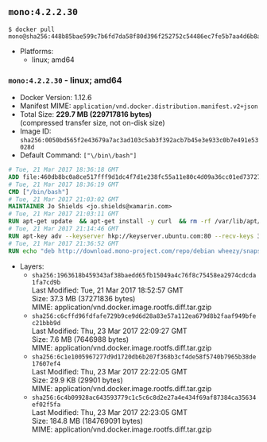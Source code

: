 ## `mono:4.2.2.30`

```console
$ docker pull mono@sha256:448b85bae599c7b6fd7da58f80d396f252752c54486ec7fe5b7aa4d6b8a9f629
```

-	Platforms:
	-	linux; amd64

### `mono:4.2.2.30` - linux; amd64

-	Docker Version: 1.12.6
-	Manifest MIME: `application/vnd.docker.distribution.manifest.v2+json`
-	Total Size: **229.7 MB (229717816 bytes)**  
	(compressed transfer size, not on-disk size)
-	Image ID: `sha256:0050bd565f2e43679a7ac3ad103c5ab3f392acb7b45e3e933c0b7e491e53028d`
-	Default Command: `["\/bin\/bash"]`

```dockerfile
# Tue, 21 Mar 2017 18:36:18 GMT
ADD file:460db8bc0a8ce517fff9d1dc4f7d1e238fc55a11e80c4d09a36cc01ed7372733 in / 
# Tue, 21 Mar 2017 18:36:19 GMT
CMD ["/bin/bash"]
# Tue, 21 Mar 2017 21:03:02 GMT
MAINTAINER Jo Shields <jo.shields@xamarin.com>
# Tue, 21 Mar 2017 21:03:11 GMT
RUN apt-get update 	&& apt-get install -y curl 	&& rm -rf /var/lib/apt/lists/*
# Tue, 21 Mar 2017 21:14:46 GMT
RUN apt-key adv --keyserver hkp://keyserver.ubuntu.com:80 --recv-keys 3FA7E0328081BFF6A14DA29AA6A19B38D3D831EF
# Tue, 21 Mar 2017 21:36:52 GMT
RUN echo "deb http://download.mono-project.com/repo/debian wheezy/snapshots/4.2.2.30 main" > /etc/apt/sources.list.d/mono-xamarin.list 	&& apt-get update 	&& apt-get install -y mono-devel ca-certificates-mono fsharp mono-vbnc nuget 	&& rm -rf /var/lib/apt/lists/*
```

-	Layers:
	-	`sha256:1963618b459343af38baedd65fb15049a4c76f8c75458ea2974cdcda1fa7cd9b`  
		Last Modified: Tue, 21 Mar 2017 18:52:57 GMT  
		Size: 37.3 MB (37271836 bytes)  
		MIME: application/vnd.docker.image.rootfs.diff.tar.gzip
	-	`sha256:c6cffd96fdfafe729b9ce9d6d28a83e57a112ea679d8b2faaf949bfec21bbb9d`  
		Last Modified: Thu, 23 Mar 2017 22:09:27 GMT  
		Size: 7.6 MB (7646988 bytes)  
		MIME: application/vnd.docker.image.rootfs.diff.tar.gzip
	-	`sha256:6c1e1005967277d9d1720db6b207f368b3cf4de58f5740b7965b38de17607ef4`  
		Last Modified: Thu, 23 Mar 2017 22:22:05 GMT  
		Size: 29.9 KB (29901 bytes)  
		MIME: application/vnd.docker.image.rootfs.diff.tar.gzip
	-	`sha256:6c4b09928ac643593779c1c5c6c8d2e27a4e434f69af87384ca35634ef02f5fa`  
		Last Modified: Thu, 23 Mar 2017 22:23:05 GMT  
		Size: 184.8 MB (184769091 bytes)  
		MIME: application/vnd.docker.image.rootfs.diff.tar.gzip
